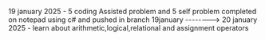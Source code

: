 19 january 2025 - 5 coding Assisted problem and 5 self problem completed on notepad using c# and pushed in branch 19january -------->
20 january 2025 - learn about arithmetic,logical,relational and assignment operators
